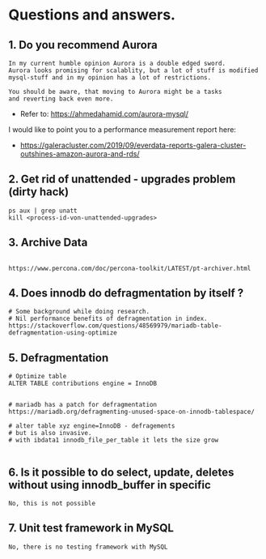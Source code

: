 # Questions and answers.

## 1. Do you recommend Aurora

```
In my current humble opinion Aurora is a double edged sword.
Aurora looks promising for scalablity, but a lot of stuff is modified
mysql-stuff and in my opinion has a lot of restrictions.

You should be aware, that moving to Aurora might be a tasks
and reverting back even more.
```

   * Refer to: https://ahmedahamid.com/aurora-mysql/

I would like to point you to a performance measurement report here:

   * https://galeracluster.com/2019/09/everdata-reports-galera-cluster-outshines-amazon-aurora-and-rds/

## 2. Get rid of unattended - upgrades problem (dirty hack) 

```
ps aux | grep unatt
kill <process-id-von-unattended-upgrades>
```

## 3. Archive Data 

```

https://www.percona.com/doc/percona-toolkit/LATEST/pt-archiver.html
```

## 4. Does innodb do defragmentation by itself ?

```
# Some background while doing research.
# Nil performance benefits of defragmentation in index.
https://stackoverflow.com/questions/48569979/mariadb-table-defragmentation-using-optimize
```

## 5. Defragmentation 

```
# Optimize table 
ALTER TABLE contributions engine = InnoDB 


# mariadb has a patch for defragmentation  
https://mariadb.org/defragmenting-unused-space-on-innodb-tablespace/

# alter table xyz engine=InnoDB - defragements 
# but is also invasive.
# with ibdata1 innodb_file_per_table it lets the size grow


```

## 6. Is it possible to do select, update, deletes without using innodb_buffer in specific 

```
No, this is not possible 
```

## 7. Unit test framework in MySQL 

```
No, there is no testing framework with MySQL 
```
